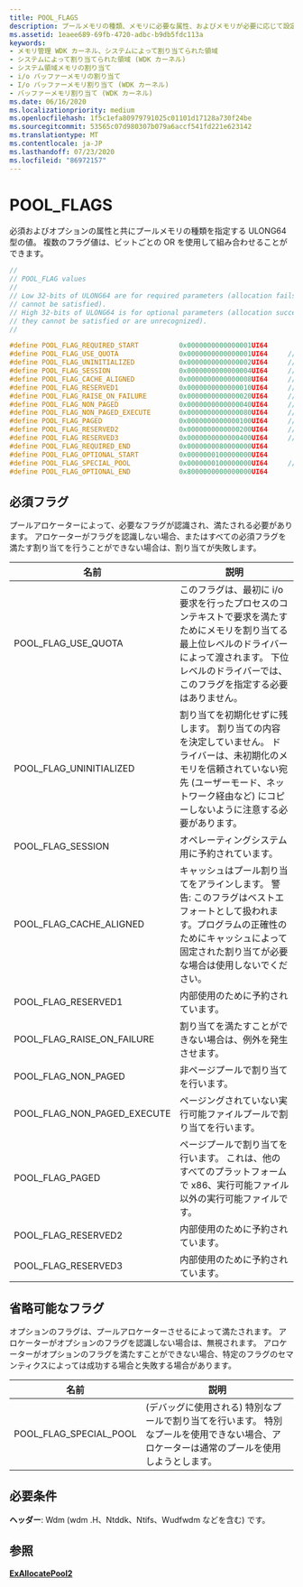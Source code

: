 ```yaml
---
title: POOL_FLAGS
description: プールメモリの種類、メモリに必要な属性、およびメモリが必要に応じて設定できる属性を示すフラグ。
ms.assetid: 1eaee689-69fb-4720-adbc-b9db5fdc113a
keywords:
- メモリ管理 WDK カーネル、システムによって割り当てられた領域
- システムによって割り当てられた領域 (WDK カーネル)
- システム領域メモリの割り当て
- i/o バッファーメモリの割り当て
- I/o バッファーメモリ割り当て (WDK カーネル)
- バッファーメモリ割り当て (WDK カーネル)
ms.date: 06/16/2020
ms.localizationpriority: medium
ms.openlocfilehash: 1f5c1efa80979791025c01101d17128a730f24be
ms.sourcegitcommit: 53565c07d980307b079a6accf541fd221e623142
ms.translationtype: MT
ms.contentlocale: ja-JP
ms.lasthandoff: 07/23/2020
ms.locfileid: "86972157"
---
```

# <a name="pool_flags"></a>POOL_FLAGS

必須およびオプションの属性と共にプールメモリの種類を指定する ULONG64 型の値。 複数のフラグ値は、ビットごとの OR を使用して組み合わせることができます。

```cpp
//
// POOL_FLAG values
//
// Low 32-bits of ULONG64 are for required parameters (allocation fails if they
// cannot be satisfied).
// High 32-bits of ULONG64 is for optional parameters (allocation succeeds if
// they cannot be satisfied or are unrecognized).
//

#define POOL_FLAG_REQUIRED_START          0x0000000000000001UI64
#define POOL_FLAG_USE_QUOTA               0x0000000000000001UI64     // Charge quota
#define POOL_FLAG_UNINITIALIZED           0x0000000000000002UI64     // Don't zero-initialize allocation
#define POOL_FLAG_SESSION                 0x0000000000000004UI64     // Use session specific pool
#define POOL_FLAG_CACHE_ALIGNED           0x0000000000000008UI64     // Cache aligned allocation
#define POOL_FLAG_RESERVED1               0x0000000000000010UI64     // Reserved for system use
#define POOL_FLAG_RAISE_ON_FAILURE        0x0000000000000020UI64     // Raise exception on failure
#define POOL_FLAG_NON_PAGED               0x0000000000000040UI64     // Non paged pool NX
#define POOL_FLAG_NON_PAGED_EXECUTE       0x0000000000000080UI64     // Non paged pool executable
#define POOL_FLAG_PAGED                   0x0000000000000100UI64     // Paged pool
#define POOL_FLAG_RESERVED2               0x0000000000000200UI64     // Reserved for system use
#define POOL_FLAG_RESERVED3               0x0000000000000400UI64     // Reserved for system use
#define POOL_FLAG_REQUIRED_END            0x0000000080000000UI64
#define POOL_FLAG_OPTIONAL_START          0x0000000100000000UI64
#define POOL_FLAG_SPECIAL_POOL            0x0000000100000000UI64     // Make special pool allocation
#define POOL_FLAG_OPTIONAL_END            0x8000000000000000UI64
```

## <a name="required-flags"></a>必須フラグ

プールアロケーターによって、必要なフラグが認識され、満たされる必要があります。 アロケーターがフラグを認識しない場合、またはすべての必須フラグを満たす割り当てを行うことができない場合は、割り当てが失敗します。

|名前|説明|
|-|-|
|POOL_FLAG_USE_QUOTA|このフラグは、最初に i/o 要求を行ったプロセスのコンテキストで要求を満たすためにメモリを割り当てる最上位レベルのドライバーによって渡されます。 下位レベルのドライバーでは、このフラグを指定する必要はありません。|
|POOL_FLAG_UNINITIALIZED|割り当てを初期化せずに残します。 割り当ての内容を決定していません。 ドライバーは、未初期化のメモリを信頼されていない宛先 (ユーザーモード、ネットワーク経由など) にコピーしないように注意する必要があります。|
|POOL_FLAG_SESSION|オペレーティングシステム用に予約されています。|
|POOL_FLAG_CACHE_ALIGNED|キャッシュはプール割り当てをアラインします。 警告: このフラグはベストエフォートとして扱われます。プログラムの正確性のためにキャッシュによって固定された割り当てが必要な場合は使用しないでください。|
|POOL_FLAG_RESERVED1|内部使用のために予約されています。|
|POOL_FLAG_RAISE_ON_FAILURE|割り当てを満たすことができない場合は、例外を発生させます。|
|POOL_FLAG_NON_PAGED|非ページプールで割り当てを行います。|
|POOL_FLAG_NON_PAGED_EXECUTE|ページングされていない実行可能ファイルプールで割り当てを行います。|
|POOL_FLAG_PAGED|ページプールで割り当てを行います。 これは、他のすべてのプラットフォームで x86、実行可能ファイル以外の実行可能ファイルです。|
|POOL_FLAG_RESERVED2|内部使用のために予約されています。|
|POOL_FLAG_RESERVED3|内部使用のために予約されています。|

## <a name="optional-flags"></a>省略可能なフラグ

オプションのフラグは、プールアロケーターさせるによって満たされます。 アロケーターがオプションのフラグを認識しない場合は、無視されます。 アロケーターがオプションのフラグを満たすことができない場合、特定のフラグのセマンティクスによっては成功する場合と失敗する場合があります。

|名前|説明|
|-|-|
|POOL_FLAG_SPECIAL_POOL|(デバッグに使用される) 特別なプールで割り当てを行います。 特別なプールを使用できない場合、アロケーターは通常のプールを使用しようとします。|

## <a name="requirements"></a>必要条件

**ヘッダー**: Wdm (wdm .H、Ntddk、Ntifs、Wudfwdm などを含む) です。

## <a name="see-also"></a>参照

[**ExAllocatePool2**](/windows-hardware/drivers/ddi/wdm/nf-wdm-exallocatepool2)
